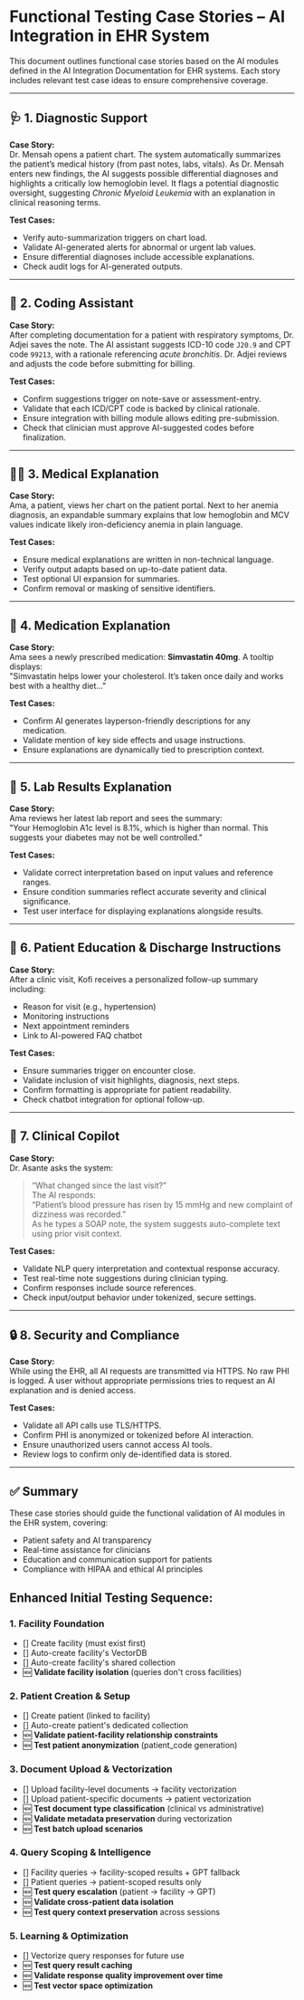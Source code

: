 # Functional Testing Case Stories – AI Integration in EHR System

This document outlines functional case stories based on the AI modules defined in the AI Integration Documentation for EHR systems. Each story includes relevant test case ideas to ensure comprehensive coverage.

---

## 🩺 1. Diagnostic Support

**Case Story:**  
Dr. Mensah opens a patient chart. The system automatically summarizes the patient’s medical history (from past notes, labs, vitals). As Dr. Mensah enters new findings, the AI suggests possible differential diagnoses and highlights a critically low hemoglobin level. It flags a potential diagnostic oversight, suggesting *Chronic Myeloid Leukemia* with an explanation in clinical reasoning terms.

**Test Cases:**
- Verify auto-summarization triggers on chart load.
- Validate AI-generated alerts for abnormal or urgent lab values.
- Ensure differential diagnoses include accessible explanations.
- Check audit logs for AI-generated outputs.

---

## 🧾 2. Coding Assistant

**Case Story:**  
After completing documentation for a patient with respiratory symptoms, Dr. Adjei saves the note. The AI assistant suggests ICD-10 code `J20.9` and CPT code `99213`, with a rationale referencing *acute bronchitis*. Dr. Adjei reviews and adjusts the code before submitting for billing.

**Test Cases:**
- Confirm suggestions trigger on note-save or assessment-entry.
- Validate that each ICD/CPT code is backed by clinical rationale.
- Ensure integration with billing module allows editing pre-submission.
- Check that clinician must approve AI-suggested codes before finalization.

---

## 👨‍⚕️ 3. Medical Explanation

**Case Story:**  
Ama, a patient, views her chart on the patient portal. Next to her anemia diagnosis, an expandable summary explains that low hemoglobin and MCV values indicate likely iron-deficiency anemia in plain language.

**Test Cases:**
- Ensure medical explanations are written in non-technical language.
- Verify output adapts based on up-to-date patient data.
- Test optional UI expansion for summaries.
- Confirm removal or masking of sensitive identifiers.

---

## 💊 4. Medication Explanation

**Case Story:**  
Ama sees a newly prescribed medication: **Simvastatin 40mg**. A tooltip displays:  
"Simvastatin helps lower your cholesterol. It’s taken once daily and works best with a healthy diet..."

**Test Cases:**
- Confirm AI generates layperson-friendly descriptions for any medication.
- Validate mention of key side effects and usage instructions.
- Ensure explanations are dynamically tied to prescription context.

---

## 🧪 5. Lab Results Explanation

**Case Story:**  
Ama reviews her latest lab report and sees the summary:  
"Your Hemoglobin A1c level is 8.1%, which is higher than normal. This suggests your diabetes may not be well controlled."

**Test Cases:**
- Validate correct interpretation based on input values and reference ranges.
- Ensure condition summaries reflect accurate severity and clinical significance.
- Test user interface for displaying explanations alongside results.

---

## 📝 6. Patient Education & Discharge Instructions

**Case Story:**  
After a clinic visit, Kofi receives a personalized follow-up summary including:  
- Reason for visit (e.g., hypertension)  
- Monitoring instructions  
- Next appointment reminders  
- Link to AI-powered FAQ chatbot

**Test Cases:**
- Ensure summaries trigger on encounter close.
- Validate inclusion of visit highlights, diagnosis, next steps.
- Confirm formatting is appropriate for patient readability.
- Check chatbot integration for optional follow-up.

---

## 🧠 7. Clinical Copilot

**Case Story:**  
Dr. Asante asks the system:  
> “What changed since the last visit?”  
The AI responds:  
> “Patient’s blood pressure has risen by 15 mmHg and new complaint of dizziness was recorded.”  
As he types a SOAP note, the system suggests auto-complete text using prior visit context.

**Test Cases:**
- Validate NLP query interpretation and contextual response accuracy.
- Test real-time note suggestions during clinician typing.
- Confirm responses include source references.
- Check input/output behavior under tokenized, secure settings.

---

## 🔒 8. Security and Compliance

**Case Story:**  
While using the EHR, all AI requests are transmitted via HTTPS. No raw PHI is logged. A user without appropriate permissions tries to request an AI explanation and is denied access.

**Test Cases:**
- Validate all API calls use TLS/HTTPS.
- Confirm PHI is anonymized or tokenized before AI interaction.
- Ensure unauthorized users cannot access AI tools.
- Review logs to confirm only de-identified data is stored.

---

## ✅ Summary

These case stories should guide the functional validation of AI modules in the EHR system, covering:

- Patient safety and AI transparency
- Real-time assistance for clinicians
- Education and communication support for patients
- Compliance with HIPAA and ethical AI principles


## Enhanced Initial Testing Sequence:

### 1. Facility Foundation
- [] Create facility (must exist first)
- [] Auto-create facility's VectorDB
- [] Auto-create facility's shared collection
- 🆕 **Validate facility isolation** (queries don't cross facilities)

### 2. Patient Creation & Setup
- [] Create patient (linked to facility)
- [] Auto-create patient's dedicated collection
- 🆕 **Validate patient-facility relationship constraints**
- 🆕 **Test patient anonymization** (patient_code generation)

### 3. Document Upload & Vectorization
- [] Upload facility-level documents → facility vectorization
- [] Upload patient-specific documents → patient vectorization
- 🆕 **Test document type classification** (clinical vs administrative)
- 🆕 **Validate metadata preservation** during vectorization
- 🆕 **Test batch upload scenarios**

### 4. Query Scoping & Intelligence
- [] Facility queries → facility-scoped results + GPT fallback
- [] Patient queries → patient-scoped results only
- 🆕 **Test query escalation** (patient → facility → GPT)
- 🆕 **Validate cross-patient data isolation**
- 🆕 **Test query context preservation** across sessions

### 5. Learning & Optimization
- [] Vectorize query responses for future use
- 🆕 **Test query result caching**
- 🆕 **Validate response quality improvement over time**
- 🆕 **Test vector space optimization**